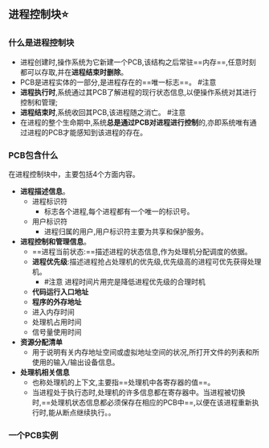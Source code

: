 ## 进程控制块⭐
### 什么是进程控制块
- 进程创建时,操作系统为它新建一个PCB,该结构之后常驻==内存==,任意时刻都可以存取,并在**进程结束时删除**。
- PCB是进程实体的一部分,是进程存在的==唯一标志==。 #注意
- **进程执行时**,系统通过其PCB了解进程的现行状态信息,以便操作系统对其进行控制和管理;
- **进程结束时**,系统收回其PCB,该进程随之消亡。 #注意 
- 在进程的整个生命期中,系统**总是通过PCB对进程进行控制**的,亦即系统唯有通过进程的PCB才能感知到该进程的存在。
### PCB包含什么
在进程控制块中，主要包括4个方面内容。
- **进程描述信息**。
	- 进程标识符
		- 标志各个进程,每个进程都有一个唯一的标识号。
	- 用户标识符
		- 进程归属的用户,用户标识符主要为共享和保护服务。
- **进程控制和管理信息**。
	- ==进程当前状态:==描述进程的状态信息,作为处理机分配调度的依据。
	- **进程优先级**:描述进程抢占处理机的优先级,优先级高的进程可优先获得处理机。
		- #注意 进程时间片用完是降低进程优先级的合理时机
	- **代码运行入口地址**
	- **程序的外存地址**
	- 进入内存时间
	- 处理机占用时间
	- 信号量使用时间
- **资源分配清单**
	- 用于说明有关内存地址空间或虚拟地址空间的状况,所打开文件的列表和所使用的输入/输出设备信息。
- **处理机相关信息**
	- 也称处理机的上下文,主要指==处理机中各寄存器的值==。
	- 当进程处于执行态时,处理机的许多信息都在寄存器中。当进程被切换时,==处理机状态信息都必须保存在相应的PCB中==,以便在该进程重新执行时,能从断点继续执行。。

### 一个PCB实例